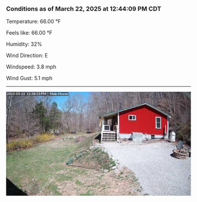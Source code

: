 ### Conditions as of March 22, 2025 at 12:44:09 PM CDT 

Temperature: 66.00 &deg;F

Feels like: 66.00 &deg;F

Humidity: 32%

Wind Direction: E

Windspeed: 3.8 mph

Wind Gust: 5.1 mph

---

<img src="./images/latest.jpeg"/>

